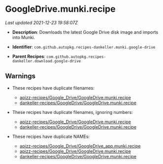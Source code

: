 # GoogleDrive.munki.recipe

_Last updated 2021-12-23 19:58:07Z_

- **Description**: Downloads the latest Google Drive disk image and imports into Munki.

- **Identifier**: `com.github.autopkg.recipes-dankeller.munki.google-drive`

- **Parent Recipes**: `com.github.autopkg.recipes-dankeller.download.google-drive`

## Warnings

- These recipes have duplicate filenames:
    - [apizz-recipes/Google_Drive/GoogleDrive.munki.recipe](/autopkg-dupe-tracker/apizz-recipes/Google_Drive/GoogleDrive.munki.recipe)
    - [dankeller-recipes/GoogleDrive/GoogleDrive.munki.recipe](/autopkg-dupe-tracker/dankeller-recipes/GoogleDrive/GoogleDrive.munki.recipe)

- These recipes have duplicate filenames, ignoring numbers:
    - [apizz-recipes/Google_Drive/GoogleDrive.munki.recipe](/autopkg-dupe-tracker/apizz-recipes/Google_Drive/GoogleDrive.munki.recipe)
    - [dankeller-recipes/GoogleDrive/GoogleDrive.munki.recipe](/autopkg-dupe-tracker/dankeller-recipes/GoogleDrive/GoogleDrive.munki.recipe)

- These recipes have duplicate NAMEs:
    - [apizz-recipes/Google_Drive/GoogleDrive_app.munki.recipe](/autopkg-dupe-tracker/apizz-recipes/Google_Drive/GoogleDrive_app.munki.recipe)
    - [apizz-recipes/Google_Drive/GoogleDrive.munki.recipe](/autopkg-dupe-tracker/apizz-recipes/Google_Drive/GoogleDrive.munki.recipe)
    - [dankeller-recipes/GoogleDrive/GoogleDrive.munki.recipe](/autopkg-dupe-tracker/dankeller-recipes/GoogleDrive/GoogleDrive.munki.recipe)
